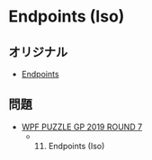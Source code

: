 # Endpoints (Iso)

## オリジナル
- [Endpoints](endpoints.md)

## 問題
- [WPF PUZZLE GP 2019 ROUND 7](../questions/wpfpgp2019-7.md)
	- 11. Endpoints (Iso)
